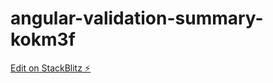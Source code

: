 # angular-validation-summary-kokm3f

[Edit on StackBlitz ⚡️](https://stackblitz.com/edit/angular-validation-summary-kokm3f)